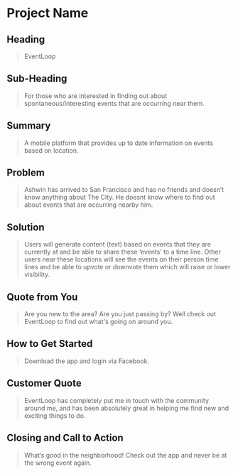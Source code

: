 # Project Name #

<!-- 
> This material was originally posted [here](http://www.quora.com/What-is-Amazons-approach-to-product-development-and-product-management). It is reproduced here for posterities sake.

There is an approach called "working backwards" that is widely used at Amazon. They work backwards from the customer, rather than starting with an idea for a product and trying to bolt customers onto it. While working backwards can be applied to any specific product decision, using this approach is especially important when developing new products or features.

For new initiatives a product manager typically starts by writing an internal press release announcing the finished product. The target audience for the press release is the new/updated product's customers, which can be retail customers or internal users of a tool or technology. Internal press releases are centered around the customer problem, how current solutions (internal or external) fail, and how the new product will blow away existing solutions.

If the benefits listed don't sound very interesting or exciting to customers, then perhaps they're not (and shouldn't be built). Instead, the product manager should keep iterating on the press release until they've come up with benefits that actually sound like benefits. Iterating on a press release is a lot less expensive than iterating on the product itself (and quicker!).

If the press release is more than a page and a half, it is probably too long. Keep it simple. 3-4 sentences for most paragraphs. Cut out the fat. Don't make it into a spec. You can accompany the press release with a FAQ that answers all of the other business or execution questions so the press release can stay focused on what the customer gets. My rule of thumb is that if the press release is hard to write, then the product is probably going to suck. Keep working at it until the outline for each paragraph flows. 

Oh, and I also like to write press-releases in what I call "Oprah-speak" for mainstream consumer products. Imagine you're sitting on Oprah's couch and have just explained the product to her, and then you listen as she explains it to her audience. That's "Oprah-speak", not "Geek-speak".

Once the project moves into development, the press release can be used as a touchstone; a guiding light. The product team can ask themselves, "Are we building what is in the press release?" If they find they're spending time building things that aren't in the press release (overbuilding), they need to ask themselves why. This keeps product development focused on achieving the customer benefits and not building extraneous stuff that takes longer to build, takes resources to maintain, and doesn't provide real customer benefit (at least not enough to warrant inclusion in the press release).
 -->
 
## Heading ##
  > EventLoop

## Sub-Heading ##
  > For those who are interested in finding out about spontaneous/interesting events that are occurring near them. 

## Summary ##
  > A mobile platform that provides up to date information on events based on location.

## Problem ##
  > Ashwin has arrived to San Francisco and has no friends and doesn’t know anything about The City. He doesnt know where to find out about events that are occurring nearby him.

## Solution ##
  > Users will generate content (text) based on events that they are currently at and be able to share these ‘events’ to a time line. Other users near these locations will see the events on their person time lines and be able to upvote or downvote them which will raise or lower visibility.

## Quote from You ##
  > Are you new to the area? Are you just passing by? Well check out EventLoop to find out what's going on around you.  

## How to Get Started ##
  > Download the app and login via Facebook.

## Customer Quote ##
  > EventLoop has completely put me in touch with the community around me, and has been absolutely great in helping me find new and exciting things to do.

## Closing and Call to Action ##
  > What’s good in the neighborhood! Check out the app and never be at the wrong event again.

